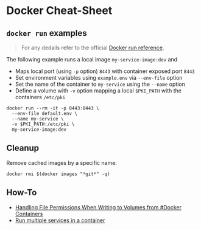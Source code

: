 # Docker Cheat-Sheet

## `docker run` examples

> For any dedails refer to the official [Docker run reference](https://docs.docker.com/engine/reference/run/).

The following example runs a local image `my-service-image:dev` and

- Maps local port (using `-p` option) `8443` with container exposed port `8443`
- Set environment variables using `example.env` via `--env-file` option
- Set the name of the container to `my-service` using the `--name` option
- Define a volume with `-v` option mapping a local `$PKI_PATH` with the containers `/etc/pki`

```shell
docker run --rm -it -p 8443:8443 \
  --env-file default.env \
  --name my-service \
  -v $PKI_PATH:/etc/pki \
  my-service-image:dev
```

## Cleanup

Remove cached images by a specific name:

```shell
docker rmi $(docker images "*git*" -q)
```

## How-To

- [Handling File Permissions When Writing to Volumes from #Docker Containers](https://dille.name/blog/2018/07/16/handling-file-permissions-when-writing-to-volumes-from-docker-containers/)
- [Run multiple services in a container](https://docs.docker.com/config/containers/multi-service_container/)
